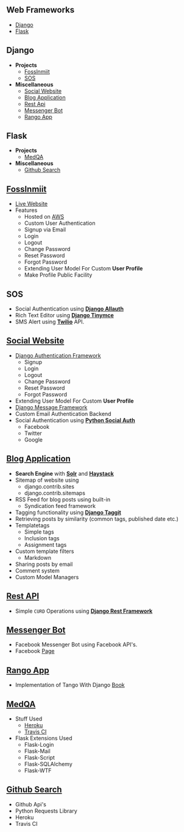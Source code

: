 ## Web Frameworks
- [Django](#django)
- [Flask](#flask)

## Django
- **Projects**
    - [Fosslnmiit](#fosslnmiit)
    - [SOS](#sos)
- **Miscellaneous**
    - [Social Website](#social-website)
    - [Blog Application](#blog-application)
    - [Rest Api](#rest-api)
    - [Messenger Bot](#messenger-bot)
    - [Rango App](#rango-app)

    
## Flask
- **Projects**
    - [MedQA](#medqa)
- **Miscellaneous**
    - [Github Search](#github-search)
    

## [Fosslnmiit](https://github.com/fosslnmiit/fosslnmiit-website)
   * [Live Website](http://fosslnmiit.xyz)
   * Features
     - Hosted on [AWS](https://aws.amazon.com/)
     - Custom User Authentication
     - Signup via Email
     - Login 
     - Logout
     - Change Password
     - Reset Password
     - Forgot Password
     - Extending User Model For Custom **User Profile**
     - Make Profile Public Facility 

## SOS
   * Social Authentication using **[Django Allauth](https://readthedocs.org/projects/django-allauth/)**
   * Rich Text Editor using **[Django Tinymce](https://django-tinymce.readthedocs.io/en/latest/)**
   * SMS Alert using **[Twilio](https://www.twilio.com/)** API. 

## [Social Website](https://github.com/hiteshgarg14/Django-Social-Website)
   * [Django Authentication Framework](https://docs.djangoproject.com/en/1.10/topics/auth/)
     - Signup
     - Login 
     - Logout
     - Change Password
     - Reset Password
     - Forgot Password
   * Extending User Model For Custom **User Profile**
   * [Django Message Framework](https://docs.djangoproject.com/en/1.10/ref/contrib/messages/)
   * Custom Email Authentication Backend
   * Social Authentication using **[Python Social Auth](https://github.com/omab/python-social-auth)**
     - Facebook
     - Twitter
     - Google
    
## [Blog Application](https://github.com/hiteshgarg14/Django-Blog-Application)
   * **Search Engine** with **[Solr](http://lucene.apache.org/solr/)** and **[Haystack](http://haystacksearch.org/)**
   * Sitemap of website using
     - django.contrib.sites
     - django.contrib.sitemaps
   * RSS Feed for blog posts using built-in 
     - Syndication feed framework
   * Tagging functionality using **[Django Taggit](https://django-taggit.readthedocs.io/en/latest/)**
   * Retrieving posts by similarity (common tags, published date etc.)
   * Templatetags 
     - Simple tags
     - Inclusion tags 
     - Assignment tags
   * Custom template filters
     - Markdown
   * Sharing posts by email
   * Comment system 
   * Custom Model Managers

## [Rest API](https://github.com/hiteshgarg14/Django-RestFramework-Example)
   * Simple `CURD` Operations using **[Django Rest Framework](www.django-rest-framework.org/)**
   
## [Messenger Bot](https://github.com/hiteshgarg14/MessengerBot)
   * Facebook Messenger Bot using Facebook API's.
   * Facebook [Page](https://web.facebook.com/maivenbot/?_rdr)
   
## [Rango App](https://github.com/hiteshgarg14/RangoApp)
   * Implementation of Tango With Django [Book](http://www.tangowithdjango.com/)


## [MedQA](https://github.com/MedQA/medqa)
  * Stuff Used 
    - [Heroku](https://www.heroku.com/)
    - [Travis CI](https://travis-ci.org/)
  * Flask Extensions Used
    - Flask-Login
    - Flask-Mail
    - Flask-Script
    - Flask-SQLAlchemy
    - Flask-WTF
   
## [Github Search](https://github.com/sagaragarwal94/github-search/tree/redis)
   * Github Api's
   * Python Requests Library
   * Heroku
   * Travis CI
   
   

